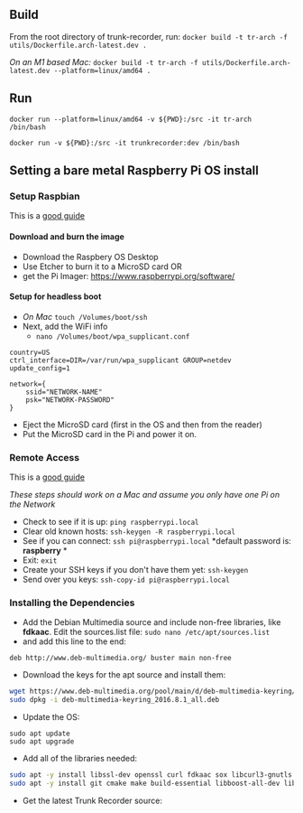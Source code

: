 
## Build
From the root directory of trunk-recorder, run:
`docker build -t tr-arch -f utils/Dockerfile.arch-latest.dev .`

*On an M1 based Mac:*
`docker build -t tr-arch -f utils/Dockerfile.arch-latest.dev --platform=linux/amd64 .`


## Run
`docker run --platform=linux/amd64 -v ${PWD}:/src -it tr-arch  /bin/bash` 

`docker run -v ${PWD}:/src -it trunkrecorder:dev /bin/bash`  


## Setting a bare metal Raspberry Pi OS install

### Setup Raspbian
This is a [good guide](https://desertbot.io/blog/headless-raspberry-pi-4-ssh-wifi-setup)

#### Download and burn the image
- Download the Raspbery OS Desktop
- Use Etcher to burn it to a MicroSD card
OR
- get the Pi Imager: https://www.raspberrypi.org/software/

#### Setup for headless boot
- *On Mac* `touch /Volumes/boot/ssh`
- Next, add the WiFi info
    - `nano /Volumes/boot/wpa_supplicant.conf`
```
country=US
ctrl_interface=DIR=/var/run/wpa_supplicant GROUP=netdev
update_config=1

network={
    ssid="NETWORK-NAME"
    psk="NETWORK-PASSWORD"
}
```
- Eject the MicroSD card (first in the OS and then from the reader)
- Put the MicroSD card in the Pi and power it on.
### Remote Access
This is a [good guide](https://www.raspberrypi.org/documentation/computers/remote-access.html)

*These steps should work on a Mac and assume you only have one Pi on the Network*
- Check to see if it is up: `ping raspberrypi.local`
- Clear old known hosts: `ssh-keygen -R raspberrypi.local`
- See if you can connect: `ssh pi@raspberrypi.local`  *default password is: **raspberry** *
- Exit: `exit`
- Create your SSH keys if you don't have them yet: `ssh-keygen`
- Send over you keys: `ssh-copy-id pi@raspberrypi.local`

### Installing the Dependencies
- Add the Debian Multimedia source and include non-free libraries, like **fdkaac**. Edit the sources.list file: `sudo nano /etc/apt/sources.list`
- and add this line to the end:
```
deb http://www.deb-multimedia.org/ buster main non-free
```
- Download the keys for the apt source and install them:
```bash
wget https://www.deb-multimedia.org/pool/main/d/deb-multimedia-keyring/deb-multimedia-keyring_2016.8.1_all.deb
sudo dpkg -i deb-multimedia-keyring_2016.8.1_all.deb
```
- Update the OS:
```
sudo apt update
sudo apt upgrade
```
- Add all of the libraries needed:
```bash
sudo apt -y install libssl-dev openssl curl fdkaac sox libcurl3-gnutls libcurl4 libcurl4-openssl-dev gnuradio gnuradio-dev gr-osmosdr libhackrf-dev libuhd-dev 
sudo apt -y install git cmake make build-essential libboost-all-dev libusb-1.0-0.dev 
```
- Get the latest Trunk Recorder source:


